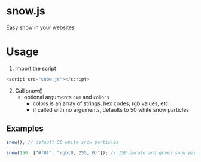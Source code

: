 # snow.js

Easy snow in your websites

# Usage
1. Import the script
```js
<script src="snow.js"></script>
```
2. Call snow()
    - optional arguments ```num``` and ```colors```
      - colors is an array of strings, hex codes, rgb values, etc.
      - if called with no arguments, defaults to 50 white snow particles

## Examples

```js 
snow(); // default 50 white snow particles
```

```js 
snow(150, ["#f0f", "rgb(0, 255, 0)"]); // 150 purple and green snow particles
```
